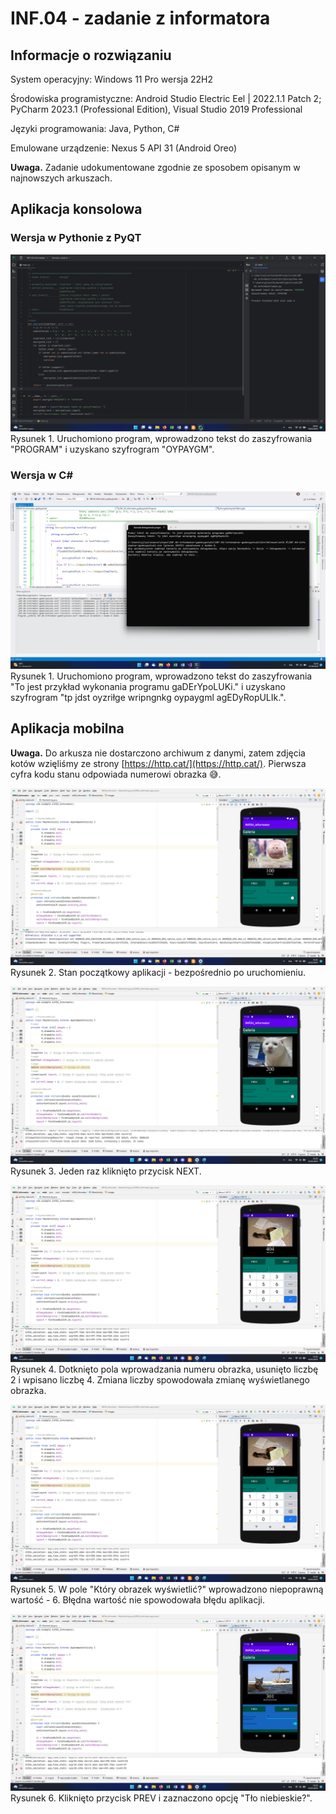 # INF.04 - zadanie z informatora

## Informacje o rozwiązaniu

System operacyjny: Windows 11 Pro wersja 22H2

Środowiska programistyczne: Android Studio Electric Eel | 2022.1.1 Patch 2; PyCharm 2023.1 (Professional Edition), Visual Studio 2019 Professional

Języki programowania: Java, Python, C#

Emulowane urządzenie: Nexus 5 API 31 (Android Oreo)

**Uwaga.** Zadanie udokumentowane zgodnie ze sposobem opisanym w najnowszych arkuszach.

## Aplikacja konsolowa

### Wersja w Pythonie z PyQT

![konsola.png](dokumentacja/konsola%20(Py).png)
Rysunek 1. Uruchomiono program, wprowadzono tekst do zaszyfrowania "PROGRAM" i uzyskano szyfrogram "OYPAYGM".

### Wersja w C#
![konsola.png](dokumentacja/konsola%20(C%23).png)
Rysunek 1. Uruchomiono program, wprowadzono tekst do zaszyfrowania "To jest przykład wykonania programu gaDErYpoLUKi." i uzyskano szyfrogram "tp jdst oyzriłge wripngnkg oypaygml agEDyRopULIk.".

## Aplikacja mobilna

**Uwaga.** Do arkusza nie dostarczono archiwum z danymi, zatem zdjęcia kotów wzięliśmy ze strony [https://http.cat/](https://http.cat/). Pierwsza cyfra kodu stanu odpowiada numerowi obrazka 😅.

![mobilna1.png](dokumentacja/mobilna1.png)
Rysunek 2. Stan początkowy aplikacji - bezpośrednio po uruchomieniu.

![mobilna2.png](dokumentacja/mobilna2.png)
Rysunek 3. Jeden raz kliknięto przycisk NEXT.

![mobilna3.png](dokumentacja/mobilna3.png)
Rysunek 4. Dotknięto pola wprowadzania numeru obrazka, usunięto liczbę 2 i wpisano liczbę 4. Zmiana liczby spowodowała zmianę wyświetlanego obrazka.

![mobilna4.png](dokumentacja/mobilna4.png)
Rysunek 5. W pole "Który obrazek wyświetlić?" wprowadzono niepoprawną wartość - 6. Błędna wartość nie spowodowała błędu aplikacji.

![mobilna5.png](dokumentacja/mobilna5.png)
Rysunek 6. Kliknięto przycisk PREV i zaznaczono opcję "Tło niebieskie?".

